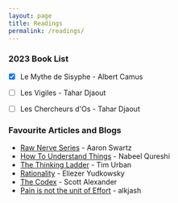 ```yaml
---
layout: page
title: Readings
permalink: /readings/
---
```



### 2023 Book List

- [x] Le Mythe de Sisyphe - Albert Camus
- [ ]  Les Vigiles - Tahar Djaout
- [ ]  Les Chercheurs d'Os - Tahar Djaout


### Favourite Articles and Blogs
- [Raw Nerve Series](http://www.aaronsw.com/weblog/rawnerve) - Aaron Swartz
- [How To Understand Things](https://nabeelqu.co/understanding) - Nabeel Qureshi
- [The Thinking Ladder](https://waitbutwhy.com/2019/09/thinking-ladder.html) - Tim Urban
- [Rationality](https://www.readthesequences.com/) - Eliezer Yudkowsky
- [The Codex](https://www.lesswrong.com/codex) - Scott Alexander
- [Pain is not the unit of Effort](https://www.lesswrong.com/posts/bx3gkHJehRCYZAF3r/pain-is-not-the-unit-of-effort) - alkjash